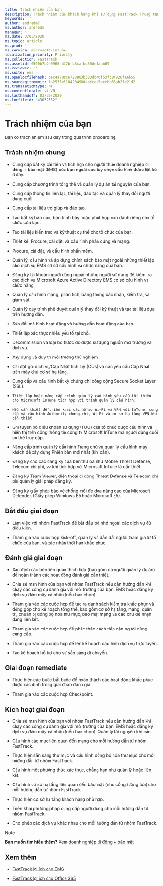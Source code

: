 ```yaml
---
title: Trách nhiệm của bạn
description: Trách nhiệm của khách hàng khi sử dụng FastTrack Trung tâm lợi ích
keywords: ''
author: andredm7
ms.author: andredm
manager: ''
ms.date: 3/03/2020
ms.topic: article
ms.prod: ''
ms.service: microsoft-intune
localization_priority: Priority
ms.collection: FastTrack
ms.assetid: 0590b7b2-0965-437b-b3ca-bd55de1abb09
ms.reviewer: ''
ms.suite: ems
ms.openlocfilehash: bec4a709c6728803b383db40f53fc84826fa6b55
ms.sourcegitcommit: 7a2535e510420496dabfcea5accbb36ab2fe21d2
ms.translationtype: MT
ms.contentlocale: vi-VN
ms.lasthandoff: 03/30/2020
ms.locfileid: "43052552"
---
```

# <a name="your-responsibilities"></a>Trách nhiệm của bạn

Bạn có trách nhiệm sau đây trong quá trình onboarding.

## <a name="general-responsibilities"></a>Trách nhiệm chung

-   Cung cấp bất kỳ cải tiến và tích hợp cho người thuê doanh nghiệp di động + bảo mật (EMS) của bạn ngoài các tùy chọn cấu hình được liệt kê ở đây.

-   Cung cấp chương trình tổng thể và quản lý dự án tài nguyên của bạn.

-   Cung cấp thông tin liên lạc, tài liệu, đào tạo và quản lý thay đổi người dùng cuối.

-   Cung cấp tài liệu trợ giúp và đào tạo.

-   Tạo bất kỳ báo cáo, bản trình bày hoặc phút họp nào dành riêng cho tổ chức của bạn.

-   Tạo tài liệu kiến trúc và kỹ thuật cụ thể cho tổ chức của bạn.

-   Thiết kế, Procure, cài đặt, và cấu hình phần cứng và mạng.

-   Procure, cài đặt, và cấu hình phần mềm.

-   Quản lý, cấu hình và áp dụng chính sách bảo mật ngoài những thiết lập cho dịch vụ EMS cơ sở cấu hình và chức năng của bạn.

-   Đăng ký tài khoản người dùng ngoài những người sử dụng để kiểm tra các dịch vụ Microsoft Azure Active Directory EMS cơ sở cấu hình và chức năng.

-   Quản lý cấu hình mạng, phân tích, băng thông xác nhận, kiểm tra, và giám sát.

-   Quản lý quy trình phê duyệt quản lý thay đổi kỹ thuật và tạo tài liệu dựa trên hướng dẫn.

-   Sửa đổi mô hình hoạt động và hướng dẫn hoạt động của bạn.

-   Thiết lập xác thực nhiều yếu tố tại chỗ.

-   Decommission và loại bỏ trước đó được sử dụng nguồn môi trường và dịch vụ.

-   Xây dựng và duy trì môi trường thử nghiệm.

-   Cài đặt gói dịch vụ/Cập Nhật tích luỹ (CUs) và các yêu cầu Cập Nhật trên máy chủ cơ sở hạ tầng.

-   Cung cấp và cấu hình bất kỳ chứng chỉ công cộng Secure Socket Layer (SSL).

-     Thiết lập hoặc nâng cấp trình quản lý cấu hình yêu cầu tối thiểu cho Microsoft InTune tích hợp với trình quản lý cấu hình.

-     Nếu cần thiết để triển khai các hồ sơ Wi-Fi và VPN với InTune, cung cấp và cấu hình Authority chứng chỉ, Wi-Fi và cơ sở hạ tầng VPN khi cần thiết.

-   Ghi tuyên bố điều khoản sử dụng (TOU) của tổ chức được cấu hình và hiển thị trên cổng thông tin công ty Microsoft InTune mà người dùng cuối có thể truy cập.

-   Nâng cấp trình quản lý cấu hình Trang chủ và quản lý cấu hình máy khách để xây dựng Phiên bản mới nhất (khi cần).

-   Đăng ký cho các đăng ký của bên thứ ba như Mobile Threat Defense, Telecom chi phí, vv khi tích hợp với Microsoft InTune là cần thiết.

-   Đăng ký Team Viewer, điện thoại di động Threat Defense và Telecom chi phí quản lý giải pháp đăng ký.

-   Đăng ký giấy phép bảo vệ chống mối đe dọa nâng cao của Microsoft Defender. (Giấy phép Windows E5 hoặc Microsoft E5).

## <a name="initiate-phase"></a>Bắt đầu giai đoạn

-   Làm việc với nhóm FastTrack để bắt đầu bộ nhớ ngoài các dịch vụ đủ điều kiện.

-   Tham gia vào cuộc họp kick-off, quản lý và dẫn dắt người tham gia từ tổ chức của bạn, và xác nhận thời hạn khắc phục.

## <a name="assess-phase"></a>Đánh giá giai đoạn

-   Xác định các bên liên quan thích hợp (bao gồm cả người quản lý dự án) để hoàn thành các hoạt động đánh giá cần thiết.

-   Chia sẻ màn hình của bạn với nhóm FastTrack nếu cần hướng dẫn khi chạy các công cụ đánh giá với môi trường của bạn, EMS hoặc đăng ký dịch vụ đám mây cá nhân (nếu bạn chọn).

-   Tham gia vào các cuộc họp để tạo ra danh sách kiểm tra khắc phục và đóng góp cho kế hoạch tổng thể, bao gồm cơ sở hạ tầng, mạng, quản trị, chuẩn bị đồng bộ hóa thư mục, bảo mật mạng và các chủ đề nhận dạng liên kết.

-   Tham gia vào các cuộc họp để phác thảo cách tiếp cận người dùng cung cấp.

-   Tham gia vào các cuộc họp để lên kế hoạch cấu hình dịch vụ trực tuyến.

-   Tạo kế hoạch hỗ trợ cho sự sẵn sàng di chuyển.

## <a name="remediate-phase"></a>Giai đoạn remediate

-   Thực hiện các bước bắt buộc để hoàn thành các hoạt động khắc phục được xác định trong giai đoạn đánh giá.

-   Tham gia vào các cuộc họp Checkpoint.

## <a name="enable-phase"></a>Kích hoạt giai đoạn

-   Chia sẻ màn hình của bạn với nhóm FastTrack nếu cần hướng dẫn khi chạy các công cụ đánh giá với môi trường của bạn, EMS hoặc đăng ký dịch vụ đám mây cá nhân (nếu bạn chọn). Quản lý tài nguyên khi cần.

-   Cấu hình các mục liên quan đến mạng cho mỗi hướng dẫn từ nhóm FastTrack.

-   Thực hiện sẵn sàng thư mục và cấu hình đồng bộ hóa thư mục cho mỗi hướng dẫn từ nhóm FastTrack.

-   Cấu hình một phương thức xác thực, chẳng hạn như quản lý hoặc liên kết. 

-   Cấu hình cơ sở hạ tầng liên quan đến bảo mật (như cổng tường lửa) cho mỗi hướng dẫn từ nhóm FastTrack.

-   Thực hiện cơ sở hạ tầng khách hàng phù hợp.

-   Triển khai phương pháp cung cấp người dùng cho mỗi hướng dẫn từ nhóm FastTrack.

-   Cho phép các dịch vụ khác nhau cho mỗi hướng dẫn từ nhóm FastTrack.

> [!NOTE]
> **Bạn muốn tìm hiểu thêm?** Xem [doanh nghiệp di động + bảo mật](https://www.microsoft.com/cloud-platform/enterprise-mobility)

## <a name="see-also"></a>Xem thêm

- [FastTrack lợi ích cho EMS](EMS-fasttrack-benefit-for-EMS.md)

- [FastTrack lợi ích cho Office 365](O365-fasttrack-benefit-for-office-365.md)

